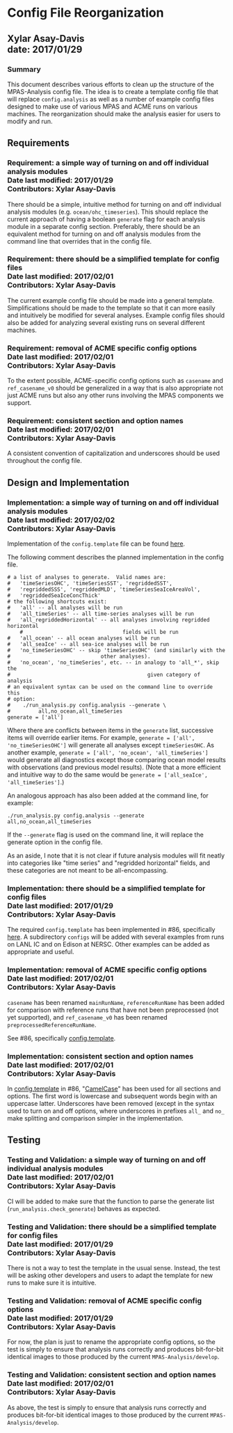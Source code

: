 Config File Reorganization
==========================

<h2>
Xylar Asay-Davis<br>
date: 2017/01/29<br>
</h2>
<h3> Summary </h3>

This document describes various efforts to clean up the structure of the MPAS-Analysis config file.  The idea is to create a template config file that will replace `config.analysis` as well as a number of example config files designed to make use of various MPAS and ACME runs on various machines.  The reorganization should make the analysis easier for users to modify and run.

<h2> Requirements </h2>

<h3> Requirement: a simple way of turning on and off individual analysis modules <br>
Date last modified: 2017/01/29 <br>
Contributors: Xylar Asay-Davis
</h3>

There should be a simple, intuitive method for turning on and off individual analysis modules (e.g. `ocean/ohc_timeseries`).  This should replace the current approach of having a boolean `generate` flag for each analysis module in a separate config section.  Preferably, there should be an equivalent method for turning on and off analysis modules from the command line that overrides that in the config file.

<h3> Requirement: there should be a simplified template for config files <br>
Date last modified: 2017/02/01 <br>
Contributors: Xylar Asay-Davis
</h3>

The current example config file should be made into a general template.  Simplifications should be made to the template so that it can more easily and intuitively be modified for several analyses.  Example config files should also be added for analyzing several existing runs on several different machines.

<h3> Requirement: removal of ACME specific config options <br>
Date last modified: 2017/02/01 <br>
Contributors: Xylar Asay-Davis
</h3>

To the extent possible, ACME-specific config options such as `casename` and `ref_casename_v0` should be generalized in a way that is also appropriate not just ACME runs but also any other runs involving the MPAS components we support.

<h3> Requirement: consistent section and option names <br>
Date last modified: 2017/02/01 <br>
Contributors: Xylar Asay-Davis
</h3>

A consistent convention of capitalization and underscores should be used throughout the config file.


<h2> Design and Implementation </h2>

<h3> Implementation: a simple way of turning on and off individual analysis modules <br>
Date last modified: 2017/02/02 <br>
Contributors: Xylar Asay-Davis
</h3>

Implementation of the `config.template` file can be found [here](https://github.com/xylar/MPAS-Analysis/blob/5d5f64bde6ecf1d71f375a61783ff30f1654df01/config.template).


The following comment describes the planned implementation in the config file.
```
# a list of analyses to generate.  Valid names are:
#   'timeSeriesOHC', 'timeSeriesSST', 'regriddedSST',
#   'regriddedSSS', 'regriddedMLD', 'timeSeriesSeaIceAreaVol',
#   'regriddedSeaIceConcThick'
# the following shortcuts exist:
#   'all' -- all analyses will be run
#   'all_timeSeries' -- all time-series analyses will be run
#   'all_regriddedHorizontal' -- all analyses involving regridded horizontal
    #                                fields will be run
#   'all_ocean' -- all ocean analyses will be run
#   'all_seaIce' -- all sea-ice analyses will be run
#   'no_timeSeriesOHC' -- skip 'timeSeriesOHC' (and similarly with the
#                             other analyses).
#   'no_ocean', 'no_timeSeries', etc. -- in analogy to 'all_*', skip the
#                                            given category of analysis
# an equivalent syntax can be used on the command line to override this
# option:
#    ./run_analysis.py config.analysis --generate \
#         all,no_ocean,all_timeSeries
generate = ['all']
```
Where there are conflicts between items in the `generate` list, successive items will override earlier items.  For example, `generate = ['all', 'no_timeSeriesOHC']` will generate all analyses except `timeSeriesOHC`.  As another example, `generate = ['all', 'no_ocean', 'all_timeSeries']` would generate all diagnostics except those comparing ocean model results with observations (and previous model results).  (Note that a more efficient and intuitive way to do the same would be `generate = ['all_seaIce', 'all_timeSeries']`.)

An analogous approach has also been added at the command line, for example:
```
./run_analysis.py config.analysis --generate all,no_ocean,all_timeSeries
```
If the `--generate` flag is used on the command line, it will replace the generate option in the config file.

As an aside, I note that it is not clear if future analysis modules will fit neatly into categories like "time series" and "regridded horizontal" fields, and these categories are not meant to be all-encompassing.

<h3> Implementation: there should be a simplified template for config files <br>
Date last modified: 2017/01/29 <br>
Contributors: Xylar Asay-Davis
</h3>

The required `config.template` has been implemented in #86, specifically [here](https://github.com/xylar/MPAS-Analysis/blob/5d5f64bde6ecf1d71f375a61783ff30f1654df01/config.template).  A subdirectory `configs` will be added with several examples from runs on LANL IC and on Edison at NERSC.  Other examples can be added as appropriate and useful.

<h3> Implementation: removal of ACME specific config options <br>
Date last modified: 2017/02/01 <br>
Contributors: Xylar Asay-Davis
</h3>

`casename` has been renamed `mainRunName`, `referenceRunName` has been added for comparison with reference runs that have not been preprocessed (not yet supported), and `ref_casename_v0` has been renamed `preprocessedReferenceRunName`.

See #86, specifically [config.template](https://github.com/xylar/MPAS-Analysis/blob/5d5f64bde6ecf1d71f375a61783ff30f1654df01/config.template).

<h3> Implementation: consistent section and option names <br>
Date last modified: 2017/02/01 <br>
Contributors: Xylar Asay-Davis
</h3>

In [config.template](https://github.com/xylar/MPAS-Analysis/blob/5d5f64bde6ecf1d71f375a61783ff30f1654df01/config.template) in #86, "[CamelCase](https://en.wikipedia.org/wiki/Camel_case)" has been used for all sections and options.  The first word is lowercase and subsequent words begin with an uppercase latter.  Underscores have been removed (except in the syntax used to turn on and off options, where underscores in prefixes `all_` and `no_` make splitting and comparison simpler in the implementation.


<h2> Testing </h2>

<h3> Testing and Validation: a simple way of turning on and off individual analysis modules <br>
Date last modified: 2017/02/01 <br>
Contributors: Xylar Asay-Davis
</h3>

CI will be added to make sure that the function to parse the generate list (`run_analysis.check_generate`) behaves as expected.

<h3> Testing and Validation: there should be a simplified template for config files <br>
Date last modified: 2017/01/29 <br>
Contributors: Xylar Asay-Davis
</h3>

There is not a way to test the template in the usual sense.  Instead, the test will be asking other developers and users to adapt the template for new runs to make sure it is intuitive.

<h3> Testing and Validation: removal of ACME specific config options <br>
Date last modified: 2017/01/29 <br>
Contributors: Xylar Asay-Davis
</h3>

For now, the plan is just to rename the appropriate config options, so the test is simply to ensure that analysis runs correctly and produces bit-for-bit identical images to those produced by the current `MPAS-Analysis/develop`.


<h3> Testing and Validation: consistent section and option names <br>
Date last modified: 2017/02/01 <br>
Contributors: Xylar Asay-Davis
</h3>

As above, the test is simply to ensure that analysis runs correctly and produces bit-for-bit identical images to those produced by the current `MPAS-Analysis/develop`.


